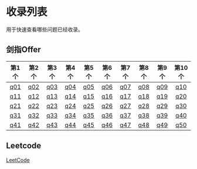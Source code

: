 # 收录列表

用于快速查看哪些问题已经收录。

## 剑指Offer
|第1个|第2个|第3个|第4个|第5个|第6个|第7个|第8个|第9个|第10个|
|:---:|:---:|:---:|:---:|:---:|:---:|:---:|:---:|:---:|:---:|
|[q01](sword_to_offer/sword_q01.cpp)|[q02](sword_to_offer/sword_q02.cpp)|[q03](sword_to_offer/sword_q03.cpp)|[q04](sword_to_offer/sword_q04.cpp)|[q05](sword_to_offer/sword_q05.cpp)|[q06](sword_to_offer/sword_q06.cpp)|[q07](sword_to_offer/sword_q07.cpp)|[q08](sword_to_offer/sword_q08.cpp)|[q09](sword_to_offer/sword_q09.cpp)|[q10](sword_to_offer/sword_q10.cpp)|
|[q11](sword_to_offer/sword_q11.cpp)|[q12](sword_to_offer/sword_q12.cpp)|[q13](sword_to_offer/sword_q13.cpp)|[q14](sword_to_offer/sword_q14.cpp)|[q15](sword_to_offer/sword_q15.cpp)|[q16](sword_to_offer/sword_q16.cpp)|[q17](sword_to_offer/sword_q17.cpp)|[q18](sword_to_offer/sword_q18.cpp)|[q19](sword_to_offer/sword_q19.cpp)|[q20](sword_to_offer/sword_q20.cpp)|
|[q21](sword_to_offer/sword_q21.cpp)|[q22](sword_to_offer/sword_q22.cpp)|[q23](sword_to_offer/sword_q23.cpp)|[q24](sword_to_offer/sword_q24.cpp)|[q25](sword_to_offer/sword_q25.cpp)|[q26](sword_to_offer/sword_q26.cpp)|[q27](sword_to_offer/sword_q27.cpp)|[q28](sword_to_offer/sword_q28.cpp)|[q29](sword_to_offer/sword_q29.cpp)|[q30](sword_to_offer/sword_q30.cpp)|
|[q31](sword_to_offer/sword_q31.cpp)|[q32](sword_to_offer/sword_q32.cpp)|[q33](sword_to_offer/sword_q33.cpp)|[q34](sword_to_offer/sword_q34.cpp)|[q35](sword_to_offer/sword_q35.cpp)|[q36](sword_to_offer/sword_q36.cpp)|[q37](sword_to_offer/sword_q37.cpp)|[q38](sword_to_offer/sword_q38.cpp)|[q39](sword_to_offer/sword_q39.cpp)|[q40](sword_to_offer/sword_q40.cpp)|
|[q41](sword_to_offer/sword_q41.cpp)|[q42](sword_to_offer/sword_q42.cpp)|[q43](sword_to_offer/sword_q43.cpp)|[q44](sword_to_offer/sword_q44.cpp)|[q45](sword_to_offer/sword_q45.cpp)|[q46](sword_to_offer/sword_q46.cpp)|[q47](sword_to_offer/sword_q47.cpp)|[q48](sword_to_offer/sword_q48.cpp)|[q49](sword_to_offer/sword_q49.cpp)|[q50](sword_to_offer/sword_q50.cpp)|

## Leetcode

[LeetCode](./leetcode/README.md)
